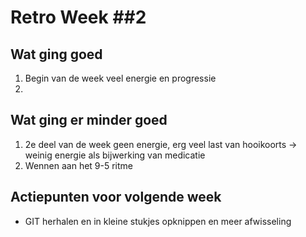 # Retro Week \##2

## Wat ging goed
1. Begin van de week veel energie en progressie
2. 

## Wat ging er minder goed
1. 2e deel van de week geen energie, erg veel last van hooikoorts -> weinig energie als bijwerking van medicatie
2. Wennen aan het 9-5 ritme

## Actiepunten voor volgende week
* GIT herhalen en in kleine stukjes opknippen en meer afwisseling